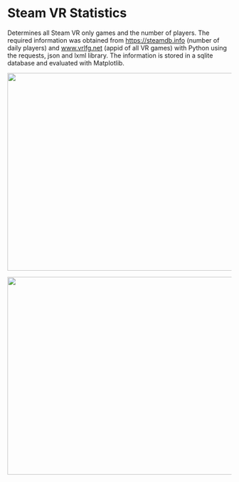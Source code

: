 # Steam VR Statistics
Determines all Steam VR only games and the number of players. The required information was obtained from https://steamdb.info (number of daily players) and www.vrlfg.net (appid of all VR games) with Python using the requests, json and lxml library. The information is stored in a sqlite database and evaluated with Matplotlib.
<p align="left">
  <img width="828" height="445" src="https://github.com/Bamux/Steam_VR_Statistics/blob/master/images/vrgames_top10_2020.png">
</p>
<p align="center">
  <img width="828" height="445" src="https://github.com/Bamux/Steam_VR_Statistics/blob/master/images/vrgames_avg_peak_over_time.png">
</p>

